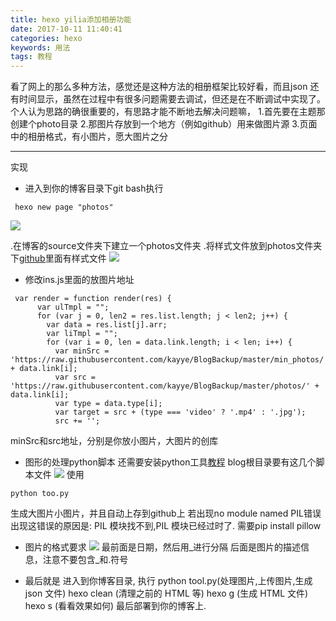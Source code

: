```yaml
---
title: hexo yilia添加相册功能
date: 2017-10-11 11:40:41
categories: hexo
keywords: 用法
tags: 教程
---
```



看了网上的那么多种方法，感觉还是这种方法的相册框架比较好看，而且json    还有时间显示，虽然在过程中有很多问题需要去调试，但还是在不断调试中实现了。
个人认为思路的确很重要的，有思路才能不断地去解决问题嘛，
1.首先要在主题那创建个photo目录
2.那图片存放到一个地方（例如github）用来做图片源
3.页面中的相册格式，有小图片，愿大图片之分

-----------
实现

+ 进入到你的博客目录下git bash执行
```
 hexo new page "photos"
```
![](/assets/blogImg/hexoyilia添加相册/目录.png)
<!--more-->
.在博客的source文件夹下建立一个photos文件夹
.将样式文件放到photos文件夹下[github](https://github.com/kayye/BlogBackup)里面有样式文件
![](/assets/blogImg/hexoyilia添加相册/样式文件.png)
+ 修改ins.js里面的放图片地址
```
 var render = function render(res) {
      var ulTmpl = "";
      for (var j = 0, len2 = res.list.length; j < len2; j++) {
        var data = res.list[j].arr;
        var liTmpl = "";
        for (var i = 0, len = data.link.length; i < len; i++) {
          var minSrc = 'https://raw.githubusercontent.com/kayye/BlogBackup/master/min_photos/' + data.link[i];
          var src = 'https://raw.githubusercontent.com/kayye/BlogBackup/master/photos/' + data.link[i];
          var type = data.type[i];
          var target = src + (type === 'video' ? '.mp4' : '.jpg');
          src += '';

```
minSrc和src地址，分别是你放小图片，大图片的创库

+ 图形的处理python脚本
还需要安装python工具[教程](https://www.liaoxuefeng.com/wiki/001374738125095c955c1e6d8bb493182103fac9270762a000/001374738150500472fd5785c194ebea336061163a8a974000)
blog根目录要有这几个脚本文件
![](/assets/blogImg/hexoyilia添加相册/根目录.png)
使用
```
python too.py
```
生成大图片小图片，并且自动上存到github上
若出现no module named PIL错误
出现这错误的原因是: PIL 模块找不到,PIL 模块已经过时了.
需要pip install pillow

+ 图片的格式要求
![](/assets/blogImg/hexoyilia添加相册/图片要求.png)
最前面是日期，然后用_进行分隔
后面是图片的描述信息，注意不要包含_和.符号

+ 最后就是
进入到你博客目录, 执行 python tool.py(处理图片,上传图片,生成 json 文件)
hexo clean (清理之前的 HTML 等)
hexo g (生成 HTML 文件)
hexo s (看看效果如何)
最后部署到你的博客上.




